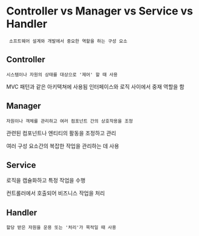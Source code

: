 # Controller vs Manager vs Service vs Handler
     소프트웨어 설계와 개발에서 중요한 역할을 하는 구성 요소
## Controller
    시스템이나 자원의 상태를 대상으로 '제어' 할 때 사용
MVC 패턴과 같은 아키택쳐에 사용됨 인터페이스와 로직 사이에서 중재 역할을 함


## Manager
    자원이나 객체를 관리하고 여러 컴포넌트 간의 상호작용을 조정
관련된 컴포넌트나 엔티티의 활동을 조정하고 관리

여러 구성 요소간의 복잡한 작업을 관리하는 데 사용


## Service
로직을 캡슐화하고 특정 작업을 수행

컨트롤러에서 호출되어 비즈니스 작업을 처리

## Handler
    할당 받은 자원을 운용 또는 '처리'가 목적일 때 사용